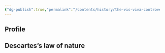 ```yaml
---
{"dg-publish":true,"permalink":"/contents/history/the-vis-viva-controversy/2-rene-descartes/","title":"2. Descartes's View of the Universe","created":"2024-11-01T23:32:16.306+01:00","updated":"2024-11-22T15:16:28.764+01:00"}
---
```



## Profile



## Descartes’s law of nature


